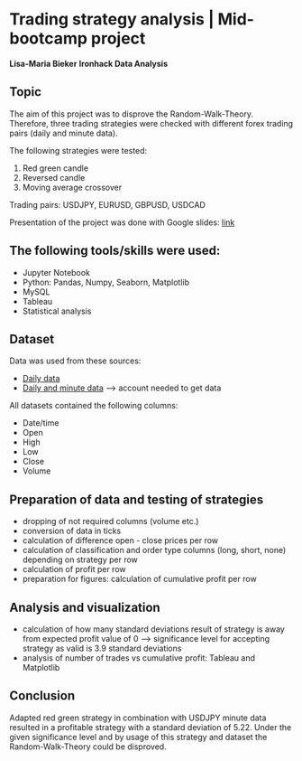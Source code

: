 # Trading strategy analysis | Mid-bootcamp project

**Lisa-Maria Bieker**
**Ironhack Data Analysis**

## Topic

The aim of this project was to disprove the Random-Walk-Theory. Therefore, three trading strategies were checked with different forex trading pairs (daily and minute data). 

The following strategies were tested:
1) Red green candle
2) Reversed candle
3) Moving average crossover

Trading pairs: USDJPY, EURUSD, GBPUSD, USDCAD

Presentation of the project was done with Google slides: [link](https://docs.google.com/presentation/d/1PZe9e99hSPyGy4r6Np3WpFqlSk9mLt3SleRImtloFlo/edit?usp=sharing)

## The following tools/skills were used:

  * Jupyter Notebook
  * Python: Pandas, Numpy, Seaborn, Matplotlib
  * MySQL
  * Tableau
  * Statistical analysis

## Dataset

Data was used from these sources:

  * [Daily data](https://stooq.com/db/h/)
  * [Daily and minute data](https://www.interactivebrokers.com/en/home.php) --> account needed to get data

All datasets contained the following columns:

  * Date/time
  * Open
  * High
  * Low
  * Close
  * Volume

## Preparation of data and testing of strategies

  * dropping of not required columns (volume etc.)
  * conversion of data in ticks
  * calculation of difference open - close prices per row
  * calculation of classification and order type columns (long, short, none) depending on strategy per row
  * calculation of profit per row
  * preparation for figures: calculation of cumulative profit per row
 
 ## Analysis and visualization
 
  * calculation of how many standard deviations result of strategy is away from expected profit value of 0 --> significance level for accepting strategy 
    as valid is 3.9 standard deviations
  * analysis of number of trades vs cumulative profit: Tableau and Matplotlib

## Conclusion

Adapted red green strategy in combination with USDJPY minute data resulted in a profitable strategy with a standard deviation of 5.22. Under the given significance level and by usage of this strategy and dataset the Random-Walk-Theory could be disproved.

